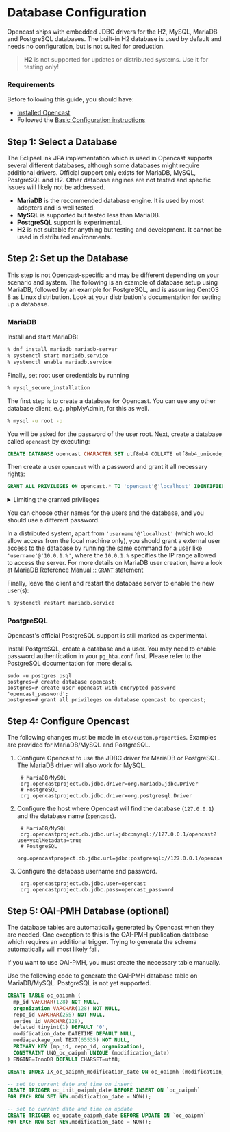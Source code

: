 Database Configuration
======================

Opencast ships with embedded JDBC drivers for the H2, MySQL, MariaDB and PostgreSQL databases.
The built-in H2 database is used by default and needs no configuration,
but is not suited for production.

> __H2__ is not supported for updates or distributed systems. Use it for testing only!


### Requirements

Before following this guide, you should have:

- [Installed Opencast](../installation/index.md)
- Followed the [Basic Configuration instructions](basic.md)


Step 1: Select a Database
-------------------------

The EclipseLink JPA implementation which is used in Opencast supports several different databases, although
some databases might require additional drivers.
Official support only exists for MariaDB, MySQL, PostgreSQL and H2.
Other database engines are not tested and specific issues will likely not be addressed.

- __MariaDB__ is the recommended database engine.
  It is used by most adopters and is well tested.
- __MySQL__ is supported but tested less than MariaDB.
- __PostgreSQL__ support is experimental. <!-- _Update support here. Is it also less tested than MariaDB -->
- __H2__ is not suitable for anything but testing and development.
  It cannot be used in distributed environments.

Step 2: Set up the Database
---------------------------

This step is not Opencast-specific and may be different depending on your scenario and system.
The following is an example of database setup using MariaDB, followed by an example for PostgreSQL, and is assuming CentOS 8 as Linux distribution.
Look at your distribution's documentation for setting up a database.

### MariaDB

Install and start MariaDB:

```sh
% dnf install mariadb mariadb-server
% systemctl start mariadb.service
% systemctl enable mariadb.service
```

Finally, set root user credentials by running

```sh
% mysql_secure_installation
```



The first step is to create a database for Opencast.
You can use any other database client, e.g. phpMyAdmin, for this as well.

```sh
% mysql -u root -p
```

You will be asked for the password of the user root.
Next, create a database called `opencast` by executing:

```sql
CREATE DATABASE opencast CHARACTER SET utf8mb4 COLLATE utf8mb4_unicode_ci;
```

Then create a user `opencast` with a password and grant it all necessary rights:

```sql
GRANT ALL PRIVILEGES ON opencast.* TO 'opencast'@'localhost' IDENTIFIED BY 'opencast_password';
```

<details>

<summary>Limiting the granted privileges</summary>

You can limit the granted privileges further if you want to.
The rights granted here are sufficient to run Opencast:

```sql
GRANT SELECT,INSERT,UPDATE,DELETE,CREATE,ALTER,DROP,INDEX,TRIGGER,CREATE TEMPORARY TABLES,REFERENCES ON opencast.*
  TO 'admin'@'localhost' IDENTIFIED BY 'opencast_password';
```
</details>

You can choose other names for the users and the database, and you should use a different password.

In a distributed system, apart from `'username'@'localhost'` (which would allow access from the local machine only),
you should grant a external user access to the database by running the same command for a user like
`'username'@'10.0.1.%'`, where the `10.0.1.%` specifies the IP range allowed to access the server.
For more details on MariaDB user creation, have a look at [MariaDB Reference Manual :: `GRANT` statement
](https://mariadb.com/kb/en/mariadb/grant/)

Finally, leave the client and restart the database server to enable the new user(s):

```sh
% systemctl restart mariadb.service
```

### PostgreSQL

Opencast's official PostgreSQL support is still marked as experimental. <!-- _How up-to-date is this? -->

Install PostgreSQL, create a database and a user.
You may need to enable password authentication in your `pg_hba.conf` first.
Please refer to the PostgreSQL documentation for more details.

```
sudo -u postgres psql
postgres=# create database opencast;
postgres=# create user opencast with encrypted password 'opencast_password';
postgres=# grant all privileges on database opencast to opencast;
```


Step 4: Configure Opencast
--------------------------

The following changes must be made in `etc/custom.properties`.
Examples are provided for MariaDB/MySQL and PostgreSQL.

1. Configure Opencast to use the JDBC driver for MariaDB or PostgreSQL.
   The MariaDB driver will also work for MySQL.

        # MariaDB/MySQL
        org.opencastproject.db.jdbc.driver=org.mariadb.jdbc.Driver
        # PostgreSQL
        org.opencastproject.db.jdbc.driver=org.postgresql.Driver

2. Configure the host where Opencast will find the database (`127.0.0.1`) and the database name (`opencast`).

        # MariaDB/MySQL
        org.opencastproject.db.jdbc.url=jdbc:mysql://127.0.0.1/opencast?useMysqlMetadata=true
        # PostgreSQL
        org.opencastproject.db.jdbc.url=jdbc:postgresql://127.0.0.1/opencast


3. Configure the database username and password.

        org.opencastproject.db.jdbc.user=opencast
        org.opencastproject.db.jdbc.pass=opencast_password


Step 5: OAI-PMH Database (optional)
-----------------------------------

The database tables are automatically generated by Opencast when they are needed.
One exception to this is the OAI-PMH publication database which requires an additional trigger.
Trying to generate the schema automatically will most likely fail.

If you want to use OAI-PMH, you must create the necessary table manually.

Use the following code to generate the OAI-PMH database table on MariaDB/MySQL.
PostgreSQL is not yet supported.

```sql
CREATE TABLE oc_oaipmh (
  mp_id VARCHAR(128) NOT NULL,
  organization VARCHAR(128) NOT NULL,
  repo_id VARCHAR(255) NOT NULL,
  series_id VARCHAR(128),
  deleted tinyint(1) DEFAULT '0',
  modification_date DATETIME DEFAULT NULL,
  mediapackage_xml TEXT(65535) NOT NULL,
  PRIMARY KEY (mp_id, repo_id, organization),
  CONSTRAINT UNQ_oc_oaipmh UNIQUE (modification_date)
) ENGINE=InnoDB DEFAULT CHARSET=utf8;

CREATE INDEX IX_oc_oaipmh_modification_date ON oc_oaipmh (modification_date);

-- set to current date and time on insert
CREATE TRIGGER oc_init_oaipmh_date BEFORE INSERT ON `oc_oaipmh`
FOR EACH ROW SET NEW.modification_date = NOW();

-- set to current date and time on update
CREATE TRIGGER oc_update_oaipmh_date BEFORE UPDATE ON `oc_oaipmh`
FOR EACH ROW SET NEW.modification_date = NOW();
```
